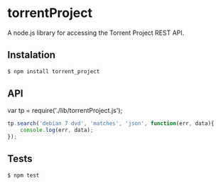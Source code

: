 torrentProject
==============

A node.js library for accessing the Torrent Project REST API.

## Instalation

```js
$ npm install torrent_project
```

## API
var tp = require('./lib/torrentProject.js');

```js
tp.search('debian 7 dvd', 'matches', 'json', function(err, data){
	console.log(err, data);
});
```

## Tests
```js
$ npm test
```
